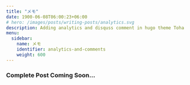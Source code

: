 ```yaml
---
title: "メモ"
date: 1900-06-08T06:00:23+06:00
# hero: /images/posts/writing-posts/analytics.svg
description: Adding analytics and disquss comment in hugo theme Toha
menu:
  sidebar:
    name: メモ
    identifier: analytics-and-comments
    weight: 600
---
```


### Complete Post Coming Soon...